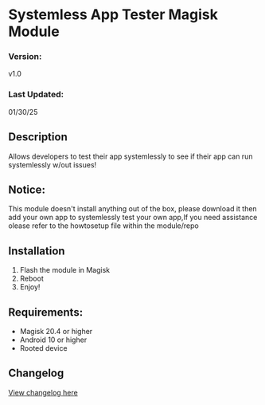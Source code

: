 # Systemless App Tester Magisk Module

### Version:
v1.0

### Last Updated:
01/30/25

## Description
Allows developers to test their app systemlessly to see if their app can run systemlessly w/out issues!

## Notice:
This module doesn't install anything out of the box, please download it then add your own app to systemlessly test your own app,If you need assistance olease refer to the howtosetup file within the module/repo

## Installation 
1. Flash the module in Magisk
3. Reboot
4. Enjoy!

## Requirements:
- Magisk 20.4 or higher
- Android 10 or higher
- Rooted device

## Changelog
[View changelog here](url)
